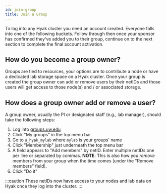 ```yaml
---
id: join-group
title: Join a Group
---
```


To log into any Hyak cluster you need an account created. Everyone falls into one of the following buckets. Follow through then once your sponsor has confirmed they've added you to their group, continue on to the next section to complete the final account activation.

## How do you become a group owner?

Groups are tied to resources, your options are to contribute a node or have a dedicated lab storage space on a Hyak cluster. Once your group is created the group owner can add or remove users by their netIDs and those users will get access to those node(s) and / or associated storage.

## How does a group owner add or remove a user?

A group owner, usually the PI or designated staff (e.g., lab manager), should take the following steps:

1. Log into [groups.uw.edu](https://groups.uw.edu)
2. Click "My groups" in the top menu bar
3. Go to `u_hyak_mylab` where `mylab` is your groups' name
4. Click "Membership" just underneath the top menu bar
5. A field appears to "Add members" by netID. Enter multiple netIDs one per line or separated by commas. **NOTE**: This is also how you *remove* members from your group when the time comes (under the "Remove members" field).
6. Click "Do it"

:::caution
These netIDs now have access to your nodes and lab data on Hyak once they log into the cluster.
:::
